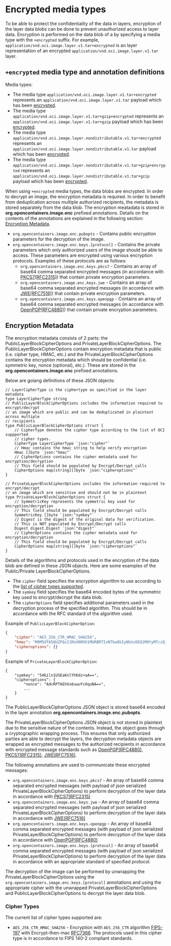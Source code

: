 # Encrypted media types

To be able to protect the confidentiality of the data in layers, encryption of the layer data blobs can be done to prevent unauthorized access to layer data. Encryption is performed on the data blob of a by specifying a media type with the `+encrypted` suffix. For example, `application/vnd.oci.image.layer.v1.tar+encrypted` is an layer representation of an encrypted `application/vnd.oci.image.layer.v1.tar` layer. 

## `+encrypted` media type and annotation definitions

Media types:
* The media type `application/vnd.oci.image.layer.v1.tar+encrypted` represents an `application/vnd.oci.image.layer.v1.tar` payload which has been [encrypted](#layer-encryption).
* The media type `application/vnd.oci.image.layer.v1.tar+gzip+encrypted` represents an `application/vnd.oci.image.layer.v1.tar+gzip` payload which has been [encrypted](#layer-encryption).
* The media type `application/vnd.oci.image.layer.nondistributable.v1.tar+encrypted` represents an `application/vnd.oci.image.layer.nondistributable.v1.tar` payload which has been [encrypted](#layer-encryption).
* The media type `application/vnd.oci.image.layer.nondistributable.v1.tar+gzip+encrypted` represents an `application/vnd.oci.image.layer.nondistributable.v1.tar+gzip` payload which has been [encrypted](#layer-encryption).

When using `+encrypted` media types, the data blobs are encrypted. In order to decrypt an image, the encryption metadata is required. In order to benefit from deduplication across multiple authorized recipients, the metadata is stored separately from the data blob. The encryption meatadata is stored in **org.opencontainers.image.enc** prefixed annotations. Details on the contents of the annotations are explained in the following section: [Encryption Metadata](#encryption-metadata).
- `org.opencontainers.image.enc.pubopts` - Contains public encryption parameters for the decryption of the image.
- `org.opencontainers.image.enc.keys.[protocol]` - Contains the private parameters which only authorized users of the image should be able to access. These parameters are encrypted using various encryption protocols. Examples of these protocols are as follows:
  - `org.opencontainers.image.enc.keys.pkcs7` - Contains an array of base64 comma separated encrypted messages (in accordance with [PKCS7(RFC2315)](https://tools.ietf.org/html/rfc2315)) that contain private encryption parameters.
  - `org.opencontainers.image.enc.keys.jwe` - Contains an array of base64 comma separated encrypted messages (in accordance with [JWE(RFC7516)](https://tools.ietf.org/html/rfc7516)) that contain private  encryption parameters.
  - `org.opencontainers.image.enc.keys.openpgp` - Contains an array of base64 comma separated encrypted messages (in accordance with [OpenPGP(RFC4880)](https://tools.ietf.org/html/rfc4880)) that contain private encryption parameters. 

## Encryption Metadata

The encryption metadata consists of 2 parts: the PublicLayerBlockCipherOptions and PrivateLayerBlockCipherOptions. The PublicLayerBlockCipherOptions contain encryption metadata that is public (i.e. cipher type, HMAC, etc.) and the PrivateLayerBlockCipherOptions contains the encryption metadata which should be confidential (i.e. symmetric key, nonce (optional), etc.). These are stored in the **org.opencontainers.image.enc** prefixed annotations.

Below are golang definitions of these JSON objects:

```golang
// LayerCipherType is the ciphertype as specified in the layer metadata
type LayerCipherType string
// PublicLayerBlockCipherOptions includes the information required to encrypt/decrypt
// an image which are public and can be deduplicated in plaintext across multiple
// recipients
type PublicLayerBlockCipherOptions struct {
    // CipherType denotes the cipher type according to the list of OCI suppported
    // cipher types.
    CipherType LayerCipherType `json:"cipher"`
    // Hmac contains the hmac string to help verify encryption
    Hmac []byte `json:"hmac"`
    // CipherOptions contains the cipher metadata used for encryption/decryption
    // This field should be populated by Encrypt/Decrypt calls
    CipherOptions map[string][]byte `json:"cipheroptions"`
}

// PrivateLayerBlockCipherOptions includes the information required to encrypt/decrypt
// an image which are sensitive and should not be in plaintext
type PrivateLayerBlockCipherOptions struct {
	// SymmetricKey represents the symmetric key used for encryption/decryption
	// This field should be populated by Encrypt/Decrypt calls
	SymmetricKey []byte `json:"symkey"`
	// Digest is the digest of the original data for verification.
	// This is NOT populated by Encrypt/Decrypt calls
	Digest digest.Digest `json:"digest"`
	// CipherOptions contains the cipher metadata used for encryption/decryption
	// This field should be populated by Encrypt/Decrypt calls
	CipherOptions map[string][]byte `json:"cipheroptions"`
}
```

Details of the algorithms and protocols used in the encryption of the data blob are defined in these JSON objects. Here are some examples of the Public/Private LayerBlockCipherOptions.
- The `cipher` field specifies the encryption algorithm to use according to the [list of cipher types supported](#cipher-types).
- The `symkey` field specifies the base64 encoded bytes of the symmetric key used to encrypt/decrypt the data blob.
- The `cipherOptions` field specifies additional parameters used in the decryption process of the specified algorithm. This should be in accordance with the RFC standard of the algorithm used.

Example of `PublicLayerBlockCipherOption`:
```json
{
    "cipher": "AES_256_CTR_HMAC_SHA256",
    "hmac": "M0M5OTA5QUZFQzI1MzU0RDU1MURBRTIxNTkwQkIyNkUzOEQ1M0YyMTczQjhEM0RDM0VFRTRDMDQ3RTdBQjFDMQ==",
    "cipheroptions": {}
}
```

Example of `PrivateLayerBlockCipherOption`:
```
{
    "symkey": "54kiln1USEaKnlYhKdz+aA==",
    "cipheroptions": {
        "nonce": "AdcRPTAEhXx6uwuYcOquNA==",
        ...
    }
}
```

The PublicLayerBlockCipherOptions JSON object is stored base64 encoded in the layer annotation **org.opencontainers.image.enc.pubopts**. 

The PrivateLayerBlockCipherOptions JSON object is not stored in plaintext due to the sensitive nature of the contents. Instead, the object goes through a cryptographic wrapping process. This ensures that only authorized parties are able to decrypt the layers, the decryption metadata objects are wrapped as encrypted messages to the authorized recipients in accordance with encrypted message standards such as [OpenPGP(RFC4880)](https://tools.ietf.org/html/rfc4880), [PKCS7(RFC2315)](https://tools.ietf.org/html/rfc2315), [JWE(RFC7516)](https://tools.ietf.org/html/rfc7516). 

The following annotations are used to communicate these encrypted messages:
- `org.opencontainers.image.enc.keys.pkcs7` - An array of base64 comma separated encrypted messages (with payload of json serialized PrivateLayerBlockCipherOptions) to perform decryption of the layer data in accordance with [PKCS7(RFC2315)](https://tools.ietf.org/html/rfc2315)
- `org.opencontainers.image.enc.keys.jwe` - An array of base64 comma separated encrypted messages (with payload of json serialized PrivateLayerBlockCipherOptions) to perform decryption of the layer data in accordance with [JWE(RFC7516)](https://tools.ietf.org/html/rfc7516)
- `org.opencontainers.image.enc.keys.openpgp` - An array of base64 comma separated encrypted messages (with payload of json serialized PrivateLayerBlockCipherOptions) to perform decryption of the layer data in accordance with [OpenPGP(RFC4880)](https://tools.ietf.org/html/rfc4880)
- `org.opencontainers.image.enc.keys.[protocol]` - An array of base64 comma separated encrypted messages (with payload of json serialized PrivateLayerBlockCipherOptions) to perform decryption of the layer data in accordance with an appropriate standard of specified protocol.

The decryption of the image can be performed by unwrapping the PrivateLayerBlockCipherOptions using the `org.opencontainers.image.enc.keys.[protocol]` annotations and using the appropriate cipher with the unwrapped PrivateLayerBlockCipherOptions and PublicLayerBlockCipherOptions to decrypt the layer data blob.

### Cipher Types

The current list of cipher types supported are:
- `AES_256_CTR_HMAC_SHA256` - Encryption with `AES_256_CTR` algorithm [FIPS-197](https://csrc.nist.gov/csrc/media/publications/fips/197/final/documents/fips-197.pdf)  with Encrypt-then-mac [RFC7366](https://tools.ietf.org/html/rfc7366). The protocols used in this cipher type is in accordance to FIPS 140-2 compliant standards. 
